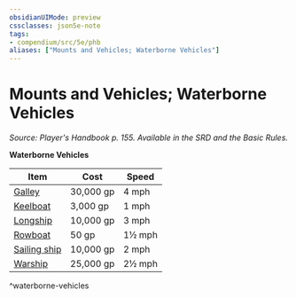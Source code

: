 ```yaml
---
obsidianUIMode: preview
cssclasses: json5e-note
tags:
- compendium/src/5e/phb
aliases: ["Mounts and Vehicles; Waterborne Vehicles"]
---
```

# Mounts and Vehicles; Waterborne Vehicles
*Source: Player's Handbook p. 155. Available in the SRD and the Basic Rules.* 

**Waterborne Vehicles**

| Item | Cost | Speed |
|------|------|-------|
| [Galley](galley.md) | 30,000 gp | 4 mph |
| [Keelboat](keelboat.md) | 3,000 gp | 1 mph |
| [Longship](longship.md) | 10,000 gp | 3 mph |
| [Rowboat](rowboat.md) | 50 gp | 1½ mph |
| [Sailing ship](sailing-ship.md) | 10,000 gp | 2 mph |
| [Warship](warship.md) | 25,000 gp | 2½ mph |
^waterborne-vehicles